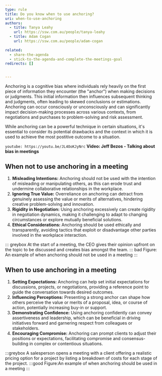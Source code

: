 ```yaml
---
type: rule
title: Do you know when to use anchoring?
uri: when-to-use-anchoring
authors:
  - title: Tanya Leahy
    url: https://ssw.com.au/people/tanya-leahy
  - title: Adam Cogan
    url: https://ssw.com.au/people/adam-cogan
  
related: 
  - share-the-agenda
  - stick-to-the-agenda-and-complete-the-meetings-goal
redirects: []
  

---
```

Anchoring is a cognitive bias where individuals rely heavily on the first piece of information they encounter (the "anchor") when making decisions or judgments. This initial information then influences subsequent thinking and judgments, often leading to skewed conclusions or estimations. Anchoring can occur consciously or unconsciously and can significantly impact decision-making processes across various contexts, from negotiations and purchases to problem-solving and risk assessment.

While anchoring can be a powerful technique in certain situations, it's essential to consider its potential drawbacks and the context in which it is used to achieve the most postitive outcome to a situation.  

<!--endintro-->

`youtube: https://youtu.be/JL4OoKJyNrc`
**Video: Jeff Bezos - Talking about bias in meetings**

## When not to use anchoring in a meeting
1. **Misleading Intentions:** Anchoring should not be used with the intention of misleading or manipulating others, as this can erode trust and undermine collaborative relationships in the workplace.
2. **Ignoring True Value:** Overreliance on anchoring can detract from genuinely assessing the value or merits of alternatives, hindering creative problem-solving and innovation.
3. **Rigidity in Negotiation:** Using anchoring excessively can create rigidity in negotiation dynamics, making it challenging to adapt to changing circumstances or explore mutually beneficial solutions.
4. **Ethical Considerations:** Anchoring should be used ethically and transparently, avoiding tactics that exploit or disadvantage other parties involved in the workplace interaction.

::: greybox
At the start of a meeting, the CEO gives their opinion upfront on the topic to be discussed and creates bias amongst the team.
::: bad
Figure: An example of when anchoring should not be used in a meeting
:::

## When to use anchoring in a meeting
1. **Setting Expectations:** Anchoring can help set initial expectations for discussions, projects, or negotiations, providing a reference point to guide the conversation towards desired outcomes.
2. **Influencing Perceptions:** Presenting a strong anchor can shape how others perceive the value or merits of a proposal, idea, or course of action, potentially increasing buy-in or support.
3. **Demonstrating Confidence:** Using anchoring confidently can convey assertiveness and leadership, which can be beneficial in driving initiatives forward and garnering respect from colleagues or stakeholders.
4. **Encouraging Compromise:** Anchoring can prompt clients to adjust their positions or expectations, facilitating compromise and consensus-building in complex or contentious situations.

:::greybox
A salesperson opens a meeting with a client offering a realistic pricing option for a project by listing a breakdown of costs for each stage of the project.
:::good
Figure:An example of when anchoring should be used in a meeting
:::

